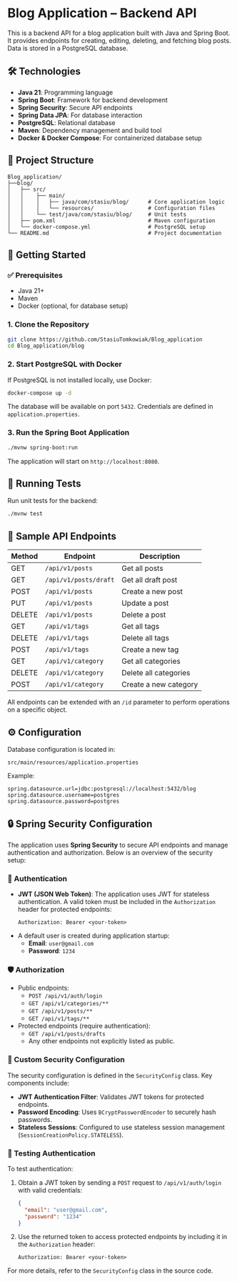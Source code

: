 # Blog Application – Backend API

This is a backend API for a blog application built with Java and Spring Boot. It provides endpoints for creating, editing, deleting, and fetching blog posts. Data is stored in a PostgreSQL database.

## 🛠 Technologies

- **Java 21**: Programming language
- **Spring Boot**: Framework for backend development
- **Spring Security**: Secure API endpoints
- **Spring Data JPA**: For database interaction
- **PostgreSQL**: Relational database
- **Maven**: Dependency management and build tool
- **Docker & Docker Compose**: For containerized database setup

## 📁 Project Structure

```
Blog_application/
├──blog/
│   ├── src/
│   │    ├── main/
│   │    │   ├── java/com/stasiu/blog/      # Core application logic
│   │    │   └── resources/                 # Configuration files
│   │    └── test/java/com/stasiu/blog/     # Unit tests
│   ├── pom.xml                             # Maven configuration
│   └── docker-compose.yml                  # PostgreSQL setup
└── README.md                               # Project documentation
```

## 🚀 Getting Started

### ✅ Prerequisites

- Java 21+
- Maven
- Docker (optional, for database setup)

### 1. Clone the Repository

```bash
git clone https://github.com/StasiuTomkowiak/Blog_application
cd Blog_application/blog
```

### 2. Start PostgreSQL with Docker

If PostgreSQL is not installed locally, use Docker:

```bash
docker-compose up -d
```

The database will be available on port `5432`. Credentials are defined in `application.properties`.

### 3. Run the Spring Boot Application

```bash
./mvnw spring-boot:run
```

The application will start on `http://localhost:8080`.

## 🧪 Running Tests

Run unit tests for the backend:

```bash
./mvnw test
```

## 📌 Sample API Endpoints

| Method | Endpoint               | Description             |
|--------|------------------------|-------------------------|
| GET    | `/api/v1/posts`        | Get all posts           |
| GET    | `/api/v1/posts/draft`  | Get all draft post      |
| POST   | `/api/v1/posts`        | Create a new post       |
| PUT    | `/api/v1/posts`        | Update a post           |
| DELETE | `/api/v1/posts`        | Delete a post           |
| GET    | `/api/v1/tags`         | Get all tags            |
| DELETE | `/api/v1/tags`         | Delete all tags         | 
| POST   | `/api/v1/tags`         | Create a new tag        |
| GET    | `/api/v1/category`     | Get all categories      |
| DELETE | `/api/v1/category`     | Delete all categories   | 
| POST   | `/api/v1/category`     | Create a new category   |

All endpoints can be extended with an `/id` parameter to perform operations on a specific object.

## ⚙️ Configuration

Database configuration is located in:

```
src/main/resources/application.properties
```

Example:

```properties
spring.datasource.url=jdbc:postgresql://localhost:5432/blog
spring.datasource.username=postgres
spring.datasource.password=postgres
```

## 🔒 Spring Security Configuration

The application uses **Spring Security** to secure API endpoints and manage authentication and authorization. Below is an overview of the security setup:

### 🔑 Authentication

- **JWT (JSON Web Token)**: The application uses JWT for stateless authentication. A valid token must be included in the `Authorization` header for protected endpoints:
  ```
  Authorization: Bearer <your-token>
  ```
- A default user is created during application startup:
  - **Email**: `user@gmail.com`
  - **Password**: `1234`

### 🛡️ Authorization

- Public endpoints:
  - `POST /api/v1/auth/login`
  - `GET /api/v1/categories/**`
  - `GET /api/v1/posts/**`
  - `GET /api/v1/tags/**`
- Protected endpoints (require authentication):
  - `GET /api/v1/posts/drafts`
  - Any other endpoints not explicitly listed as public.

### 🔧 Custom Security Configuration

The security configuration is defined in the `SecurityConfig` class. Key components include:
- **JWT Authentication Filter**: Validates JWT tokens for protected endpoints.
- **Password Encoding**: Uses `BCryptPasswordEncoder` to securely hash passwords.
- **Stateless Sessions**: Configured to use stateless session management (`SessionCreationPolicy.STATELESS`).

### 🧪 Testing Authentication

To test authentication:
1. Obtain a JWT token by sending a `POST` request to `/api/v1/auth/login` with valid credentials:
   ```json
   {
     "email": "user@gmail.com",
     "password": "1234"
   }
   ```
2. Use the returned token to access protected endpoints by including it in the `Authorization` header:
   ```
   Authorization: Bearer <your-token>
   ```

For more details, refer to the `SecurityConfig` class in the source code.
